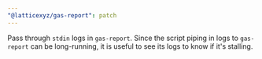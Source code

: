 ```yaml
---
"@latticexyz/gas-report": patch
---
```


Pass through `stdin` logs in `gas-report`. Since the script piping in logs to `gas-report` can be long-running, it is useful to see its logs to know if it's stalling.
